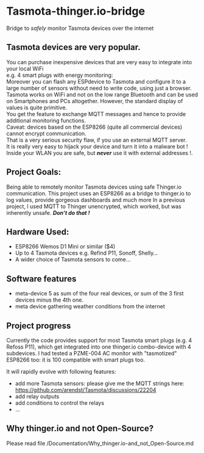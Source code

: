 # Tasmota-thinger.io-bridge
Bridge to *safely* monitor Tasmota devices over the internet

## Tasmota devices are very popular.  
You can purchase inexpensive devices that are very easy to integrate into your local WiFi  
e.g. 4 smart plugs with energy monitoring:  
Moreover you can flash any ESPdevice to Tasmota and configure it to a large number of sensors without need to write code, using just a browser.   
Tasmota works on WiFi and not on the low range Bluetooth and can be used on Smartphones and PCs altogether. However, the standard display of values is quite primitive.  
You get the feature to exchange MQTT messages and hence to provide additional monitoring functions.  
Caveat: devices based on the ESP8266 (quite all commercial devices) cannot encrypt communication.  
That is a very serious security flaw, if you use an external MQTT server.   
It is really very easy to hijack your device and turn it into a malware bot !  
Inside your WLAN you are safe, but ***never*** use it with external addresses !.  
## Project Goals:
Being able to remotely monitor Tasmota devices using safe Thinger.io communication. 
This project uses an ESP8266 as a bridge to thinger.io to log values, provide gorgeous dashboards and much more
In a previous project, I used MQTT to Thinger unencrypted, which worked, but was inherently unsafe. ***Don’t do that !***
## Hardware Used: 
-	ESP8266 Wemos D1 Mini or similar  ($4)
-	Up to 4 Tasmota devices e.g. Refind P11, Sonoff, Shelly…
-	A wider choice of Tasmota sensors to come…
## Software features
- meta-device 5 as sum of the four real devices, or sum of the 3 first devices minus the 4th one.
- meta device gathering weather conditions from the internet


## Project progress
Currently the code provides support for most Tasmota smart plugs (e.g. 4 Refoss P11), which get integrated into one thinger.io combo-device with 4 subdevices.
I had tested a PZME-004 AC monitor with "tasmotized" ESP8266 too: it is 100 compatible with smart plugs too.

It will rapidly evolve with following features:
- add more Tasmota sensors: please give me the MQTT strings here: https://github.com/arendst/Tasmota/discussions/22204
- add relay outputs
- add conditions to control the relays
- ... 

## Why thinger.io and not Open-Source?
Please read file /Documentation/Why_thinger.io-and_not_Open-Source.md
